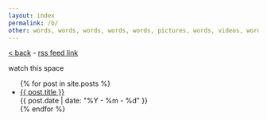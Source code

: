 ```yaml
---
layout: index
permalink: /b/
other: words, words, words, words, words, pictures, words, videos, words
---
```


[< back](/) - [rss feed link](/feed.xml)

watch this space

<ul>
  {% for post in site.posts %}
    <li>
      <a href="{{ post.url }}">{{ post.title }}</a><div style="align:right;"> {{ post.date | date: "%Y - %m - %d" }}</div>
    </li>
  {% endfor %}
</ul>
